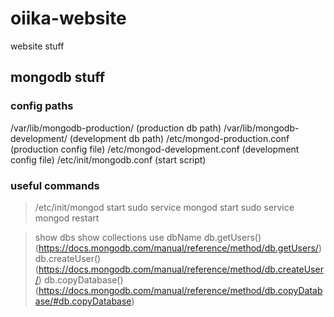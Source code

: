 # oiika-website
website stuff

## mongodb stuff

### config paths

/var/lib/mongodb-production/ (production db path)
/var/lib/mongodb-development/ (development db path)
/etc/mongod-production.conf (production config file)
/etc/mongod-development.conf (development config file)
/etc/init/mongodb.conf (start script)

### useful commands

> /etc/init/mongod start
> sudo service mongod start
> sudo service mongod restart

> show dbs
> show collections
> use dbName
> db.getUsers() (https://docs.mongodb.com/manual/reference/method/db.getUsers/)
> db.createUser() (https://docs.mongodb.com/manual/reference/method/db.createUser/)
> db.copyDatabase() (https://docs.mongodb.com/manual/reference/method/db.copyDatabase/#db.copyDatabase)
